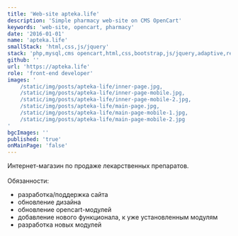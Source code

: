```yaml
---
title: 'Web-site apteka.life'
description: 'Simple pharmacy web-site on CMS OpenCart'
keywords: 'web-site, opencart, pharmacy'
date: '2016-01-01'
name: 'apteka.life'
smallStack: 'html,css,js/jquery'
stack: 'php,mysql,cms opencart,html,css,bootstrap,js/jquery,adaptive,responsive,github,git'
github: ''
url: 'https://apteka.life'
role: 'front-end developer'
images: '
    /static/img/posts/apteka-life/inner-page.jpg,
    /static/img/posts/apteka-life/inner-page-mobile.jpg,
    /static/img/posts/apteka-life/inner-page-mobile-2.jpg,
    /static/img/posts/apteka-life/main-page.jpg,
    /static/img/posts/apteka-life/main-page-mobile-1.jpg,
    /static/img/posts/apteka-life/main-page-mobile-2.jpg
'
bgcImages: ''
published: 'true'
onMainPage: 'false'
---
```

Интернет-магазин по продаже лекарственных препаратов.
<br>
<br>
Обязанности:
- разработка/поддержка сайта
- обновление дизайна
- обновление opencart-модулей
- добавление нового функционала, к уже установленным модулям
- разработка новых модулей